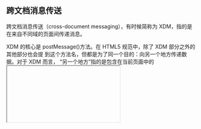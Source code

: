 ## 跨文档消息传送

跨文档消息传送（cross-document messaging），有时候简称为 XDM，指的是在来自不同域的页面间传递消息。

XDM 的核心是 postMessage()方法。在 HTML5 规范中，除了 XDM 部分之外的其他部分也会提
到这个方法名，但都是为了同一个目的：向另一个地方传递数据。对于 XDM 而言， “另一个地方”指的是包含在当前页面中的<iframe>元素，或者由当前页面弹出的窗口。

postMessage()方法接收两个参数：一条消息和一个表示消息接收方来自哪个域的字符串。第二
个参数对保障安全通信非常重要，可以防止浏览器把消息发送到不安全的地方。

```js
//注意：所有支持 XDM 的浏览器也支持 iframe 的 contentWindow 属性
var iframeWindow = document.getElementById("myframe").contentWindow;
iframeWindow.postMessage("A secret", "http://www.wrox.com");
```

接收到 XDM 消息时，会触发 window 对象的 message 事件。这个事件是以异步形式触发的，因此从发送消息到接收消息（触发接收窗口的 message 事件）可能要经过一段时间的延迟。触发 message事件后，传递给 onmessage 处理程序的事件对象包含以下三方面的重要信息。

 data：作为 postMessage()第一个参数传入的字符串数据。
 origin：发送消息的文档所在的域，例如"http://www.wrox.com"。

 source：发送消息的文档的 window 对象的代理。这个代理对象主要用于在发送上一条消息的窗口中调用postMessage()方法。如果发送消息的窗口来自同一个域，那这个对象就是window。

```js
EventUtil.addHandler(window, "message", function(event){
    //确保发送消息的域是已知的域
    if (event.origin == "http://www.wrox.com"){
        //处理接收到的数据
        processMessage(event.data);
        //可选：向来源窗口发送回执
        event.source.postMessage("Received!", "http://p2p.wrox.com");
    }
})
```

event.source 大多数情况下只是window对象的代理，并非实际的window对象。换句话说，不能通过这个代理对象访问window对象的其他任何信息。只通过这个代理调用postMessage()就好，这个方法永远存在，永远可以调用。

使用postMessage()时，最好还是只传字符串。如果你想闯入结构化的数据，最佳选择是先在要传入的数据上调用JSON.stringify(),通过postMessage()传入得到的字符串，然后再在onmessage事件处理程序中调用JSON.pares()